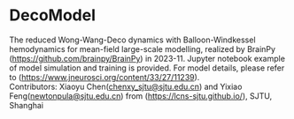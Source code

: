 # DecoModel
The reduced Wong-Wang-Deco dynamics with Balloon-Windkessel hemodynamics for mean-field large-scale modelling, realized by BrainPy (https://github.com/brainpy/BrainPy) in 2023-11.  Jupyter notebook example of model simulation and training is provided. For model details, please refer to (https://www.jneurosci.org/content/33/27/11239).  
Contributors: Xiaoyu Chen(chenxy_sjtu@sjtu.edu.cn) and Yixiao Feng(newtonpula@sjtu.edu.cn) from (https://lcns-sjtu.github.io/), SJTU, Shanghai
